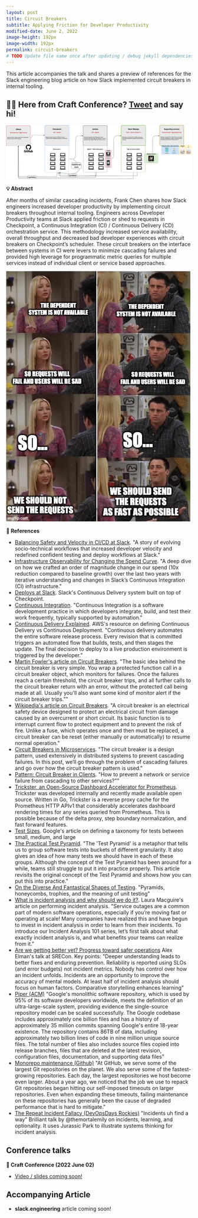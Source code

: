 ```yaml
---
layout: post
title: Circuit Breakers
subtitle: Applying Friction for Developer Productivity
modified-date: June 2, 2022
image-height: 192px
image-width: 192px
permalink: circuit-breakers
# TODO Update file name once after updating / debug jekyll dependencies
---
```

This article accompanies the talk and shares a preview of references for the Slack engineering blog article on how Slack implemented circuit breakers in internal tooling.

<h2><strong>🎉🍿 Here from Craft Conference? <a class="twitter-share-button" href="https://twitter.com/intent/tweet?text=I%27m%20listening%20to%20@frankc%20talk%20about%20Slack%27s%20internal%20tooling%20circuit%20breakers.%20🔥%20They%20went%20from%20many%20to%20zero%20cascading%20incidents%20in%20CI/CD%21%0AMore%3A%20https%3A//bit.ly/slack-circuit-breakers%0A@craftconf" data-size="large">Tweet</a> and say hi!</strong></h2>

[circuit-breaker-diagram]: /img-posts/circuit-breakers-diagram.png
[circuit-breaker-meme]: /img-posts/circuit-breakers-meme-friends-do-not-send.png

[![Circuit Breakers Diagram][circuit-breaker-diagram]](/img-posts/circuit-breakers-diagram.png)

**💡 Abstract**

After months of similar cascading incidents, Frank Chen shares how Slack engineers increased developer productivity by implementing circuit breakers throughout internal tooling. Engineers across Developer Productivity teams at Slack applied friction or shed to requests in Checkpoint, a Continuous Integration (CI) / Continuous Delivery (CD) orchestration service. This methodology increased service availability, overall throughput and decreased bad developer experiences with circuit breakers on Checkpoint’s scheduler. These circuit breakers on the interface between systems in CI were levers to minimize cascading failures and provided high leverage for programmatic metric queries for multiple services instead of individual client or service based approaches.

[![Friends meme: should we send requests as fast as possible?][circuit-breaker-meme]](/img-posts/circuit-breakers-meme-friends-do-not-send.png)

**🔗 References**

- [Balancing Safety and Velocity in CI/CD at Slack](https://slack.engineering/balancing-safety-and-velocity-in-ci-cd-at-slack/). "A story of evolving socio-technical workflows that increased developer velocity and redefined confident testing and deploy workflows at Slack."
- [Infrastructure Observability for Changing the Spend Curve](https://slack.engineering/infrastructure-observability-for-changing-the-spend-curve/). "A deep dive on how we crafted an order of magnitude change in our spend (10x reduction compared to baseline growth) over the last two years with iterative understanding and changes in Slack’s Continuous Integration (CI) infrastructure."
- [Deploys at Slack](https://slack.engineering/deploys-at-slack/). Slack's Continuous Delivery system built on top of Checkpoint.
- [Continuous Integration](https://www.sciencedirect.com/topics/computer-science/continuous-integration). "Continuous Integration is a software development practice in which developers integrate, build, and test their work frequently, typically supported by automation."
- [Continuous Delivery Explained](https://aws.amazon.com/devops/continuous-delivery/). AWS's resource on defining Continuous Delivery vs Continuous Deployment. "Continuous delivery automates the entire software release process. Every revision that is committed triggers an automated flow that builds, tests, and then stages the update. The final decision to deploy to a live production environment is triggered by the developer."
- [Martin Fowler's article on Circuit Breakers](https://martinfowler.com/bliki/CircuitBreaker.html). "The basic idea behind the circuit breaker is very simple. You wrap a protected function call in a circuit breaker object, which monitors for failures. Once the failures reach a certain threshold, the circuit breaker trips, and all further calls to the circuit breaker return with an error, without the protected call being made at all. Usually you'll also want some kind of monitor alert if the circuit breaker trips.""
- [Wikipedia's article on Circuit Breakers](https://en.wikipedia.org/wiki/Circuit_breaker). "A circuit breaker is an electrical safety device designed to protect an electrical circuit from damage caused by an overcurrent or short circuit. Its basic function is to interrupt current flow to protect equipment and to prevent the risk of fire. Unlike a fuse, which operates once and then must be replaced, a circuit breaker can be reset (either manually or automatically) to resume normal operation."
- [Circuit Breakers in Microservices](https://blog.devgenius.io/circuit-breakers-in-microservices-625654df0830). "The circuit breaker is a design pattern, used extensively in distributed systems to prevent cascading failures. In this post, we’ll go through the problem of cascading failures and go over how the circuit breaker pattern is used."
- [Pattern: Circuit Breaker in Clients](https://microservices.io/patterns/reliability/circuit-breaker.html). "How to prevent a network or service failure from cascading to other services?""
- [Trickster, an Open-Source Dashboard Accelerator for Prometheus](https://corporate.comcast.com/stories/announcing-trickster-an-open-source-dashboard-accelerator-for-prometheus). Trickster was developed internally and recently made available open source. Written in Go, Trickster is a reverse proxy cache for the Prometheus HTTP APIv1 that considerably accelerates dashboard rendering times for any series queried from Prometheus. This is possible because of the delta proxy, step boundary normalization, and fast forward features.
- [Test Sizes](https://testing.googleblog.com/2010/12/test-sizes.html). Google's article on defining a taxonomy for tests between small, medium, and large
- [The Practical Test Pyramid](https://martinfowler.com/articles/practical-test-pyramid.html). "The 'Test Pyramid' is a metaphor that tells us to group software tests into buckets of different granularity. It also gives an idea of how many tests we should have in each of these groups. Although the concept of the Test Pyramid has been around for a while, teams still struggle to put it into practice properly. This article revisits the original concept of the Test Pyramid and shows how you can put this into practice."
- [On the Diverse And Fantastical Shapes of Testing](https://martinfowler.com/articles/2021-test-shapes.html). "Pyramids, honeycombs, trophies, and the meaning of unit testing"
- [What is incident analysis and why should we do it?](https://www.jeli.io/blog/what-is-incident-analysis-and-why-should-we-do-it/). Laura Macguire's article on performing incident analysis. "Service outages are a common part of modern software operations, especially if you’re moving fast or operating at scale! Many companies have realized this and have begun to invest in incident analysis in order to learn from their incidents. To introduce our Incident Analysis 101 series, let’s first talk about what exactly incident analysis is, and what benefits your teams can realize from it."
- [Are we getting better yet? Progress toward safer operations](https://bit.ly/safer-operations) Alex Elman's talk at SRECon. Key points: "Deeper understanding leads to better fixes and enduring prevention. Reliability is reported using SLOs (and error budgets) not incident metrics. Nobody has control over how an incident unfolds. Incidents are an opportunity to improve the accuracy of mental models. At least half of incident analysis should focus on human factors. Comparative storytelling enhances learning"
- [Piper (ACM)](https://dl.acm.org/doi/fullHtml/10.1145/2854146) "Google's monolithic software repository, which is used by 95% of its software developers worldwide, meets the definition of an ultra-large-scale system, providing evidence the single-source repository model can be scaled successfully. The Google codebase includes approximately one billion files and has a history of approximately 35 million commits spanning Google's entire 18-year existence. The repository contains 86TB of data, including approximately two billion lines of code in nine million unique source files. The total number of files also includes source files copied into release branches, files that are deleted at the latest revision, configuration files, documentation, and supporting data files"
- [Monorepo maintenance (Github)](https://github.blog/2021-04-29-scaling-monorepo-maintenance/) "At GitHub, we serve some of the largest Git repositories on the planet. We also serve some of the fastest-growing repositories. Each day, the largest repositories we host become even larger. About a year ago, we noticed that the job we use to repack Git repositories began hitting our self-imposed timeouts on larger repositories. Even when expanding these timeouts, failing maintenance on these repositories has generally been the cause of degraded performance that is hard to mitigate."
- [The Repeat Incident Fallacy (DevOpsDays Rockies)](https://twitter.com/jeli_io/status/1529937149553848320) "Incidents uh find a way" Brilliant talk by @themortalemily on incidents, learning, and optionality. It uses Jurassic Park to illustrate systems thinking for incident analysis.

## Conference talks

**🔧 Craft Conference (2022 June 02)**

- [Video / slides coming soon!](https://craft-conf.com/speaker/frank-chen)

## Accompanying Article

- **slack.engineering** article coming soon!
